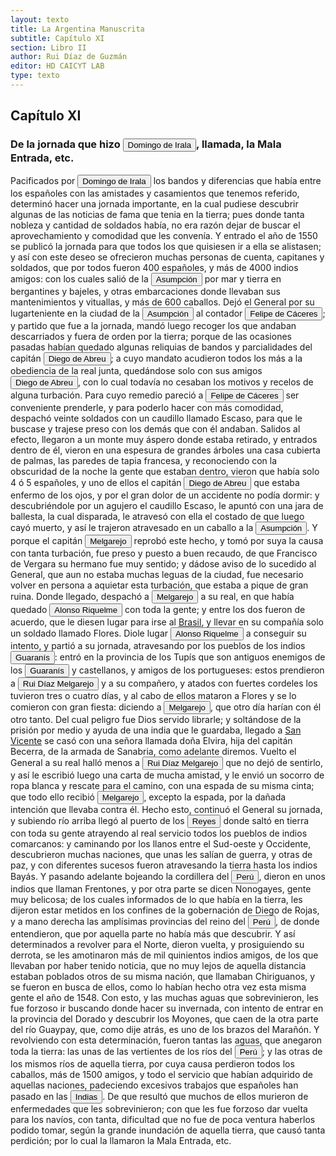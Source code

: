 ```yaml
---
layout: texto
title: La Argentina Manuscrita
subtitle: Capítulo XI
section: Libro II
author: Rui Díaz de Guzmán
editor: HD CAICYT LAB
type: texto
---
```


## Capítulo XI

### De la jornada que hizo <button class="balloon" data-balloon-pos="up" data-balloon-length="large" data-balloon="Domingo Martínez de Irala (Vergara de la Hermandad de Guipúzcoa, Corona de Castilla, 1509 - Asunción del Paraguay, Virreinato del Perú, 3 de octubre de 1556) fue un conquistador, explorador y colonizador español que como lugarteniente de Juan de Ayolas quien lo nombrara interinamente hasta que regresara como teniente de gobernador de La Candelaria en 1537, luego lo sería de hecho, y posteriormente elegido por el pueblo según real cédula, como teniente de gobernador general de Asunción.Ocupó tres">Domingo de Irala</button>, llamada, la Mala Entrada, etc.


Pacificados por <button class="balloon" data-balloon-pos="up" data-balloon-length="large" data-balloon="Domingo Martínez de Irala (Vergara de la Hermandad de Guipúzcoa, Corona de Castilla, 1509 - Asunción del Paraguay, Virreinato del Perú, 3 de octubre de 1556) fue un conquistador, explorador y colonizador español que como lugarteniente de Juan de Ayolas quien lo nombrara interinamente hasta que regresara como teniente de gobernador de La Candelaria en 1537, luego lo sería de hecho, y posteriormente elegido por el pueblo según real cédula, como teniente de gobernador general de Asunción.Ocupó tres">Domingo de Irala</button> los bandos y diferencias que había entre los españoles con las amistades y casamientos que tenemos referido, determinó hacer una jornada importante, en la cual pudiese descubrir algunas de las noticias de fama que tenia en la tierra; pues donde tanta nobleza y cantidad de soldados había, no era razón dejar de buscar el aprovechamiento y comodidad que les convenía. Y entrado el año de 1550 se publicó la jornada para que todos los que quisiesen ir a ella se alistasen; y así con este deseo se ofrecieron muchas personas de cuenta, capitanes y soldados, que por todos fueron 400 españoles, y más de 4000 indios amigos: con los cuales salió de la <a href="https://recogito.pelagios.org/document/wzqxhk0h3vpikm/part/1/edit#03a39ecf-de49-4710-bff0-b50067207cab" target="_blank"><button class="balloon" data-balloon-pos="up" data-balloon-length="large" data-balloon="Asunción del Paraguay.">Asumpción</button></a> por mar y tierra en bergantines y bajeles, y otras embarcaciones donde llevaban sus mantenimientos y vituallas, y más de 600 caballos. Dejó el General por su lugarteniente en la ciudad de la <a href="https://recogito.pelagios.org/document/wzqxhk0h3vpikm/part/1/edit#2ba0b519-3de5-449a-bf5f-61052cd71aa4" target="_blank"><button class="balloon" data-balloon-pos="up" data-balloon-length="large" data-balloon="Asunción del Paraguay.">Asumpción</button></a> al contador <button class="balloon" data-balloon-pos="up" data-balloon-length="large" data-balloon="Felipe de Cáceres (n. Madrid, ca. 1538) fue un conquistador, explorador y colonizador español.Se desempeñó como gobernador interino del Ríode la Plata y del Paraguay, con sede en Asunción,entre el 11 de diciembre de 1568 hasta el 14 dejulio de 1572.">Felipe de Cáceres</button>; y partido que fue a la jornada, mandó luego recoger los que andaban descarriados y fuera de orden por la tierra; porque de las ocasiones pasadas habían quedado algunas reliquias de bandos y parcialidades del capitán <button class="balloon" data-balloon-pos="up" data-balloon-length="large" data-balloon="Abreu (Diego), de Sevilla; viene con don Pedro de Mendoza. Derrota a los indios cerca de Corpus. Se le cree autor de la sentencia contra la Maldonado. Vuelve a Buenos Aires, para hacer evacuar el Fuerte, y lleva la gente a la Asumpción. Trae socorros al convoy de Cabeza de Vaca. Es electo Gobernador en ausencia de Irala; se conspira contra su persona. Prende al jefe del complot, y lo condena a muerte. Informa a España de su nombramiento; se resiste a devolver el mando al Gobernador Irala; se ret">Diego de Abreu</button>; a cuyo mandato acudieron todos los más a la obediencia de la real junta, quedándose solo con sus amigos <button class="balloon" data-balloon-pos="up" data-balloon-length="large" data-balloon="Abreu (Diego), de Sevilla; viene con don Pedro de Mendoza. Derrota a los indios cerca de Corpus. Se le cree autor de la sentencia contra la Maldonado. Vuelve a Buenos Aires, para hacer evacuar el Fuerte, y lleva la gente a la Asumpción. Trae socorros al convoy de Cabeza de Vaca. Es electo Gobernador en ausencia de Irala; se conspira contra su persona. Prende al jefe del complot, y lo condena a muerte. Informa a España de su nombramiento; se resiste a devolver el mando al Gobernador Irala; se ret">Diego de Abreu</button>, con lo cual todavía no cesaban los motivos y recelos de alguna turbación. Para cuyo remedio pareció a <button class="balloon" data-balloon-pos="up" data-balloon-length="large" data-balloon="Felipe de Cáceres (n. Madrid, ca. 1538) fueun conquistador, explorador y colonizador español.Se desempeñó como gobernador interino del Ríode la Plata y del Paraguay, con sede en Asunción,entre el 11 de diciembre de 1568 hasta el 14 dejulio de 1572.">Felipe de Cáceres</button> ser conveniente prenderle, y para poderlo hacer con más comodidad, despachó veinte soldados con un caudillo llamado Escaso, para que le buscase y trajese preso con los demás que con él andaban. Salidos al efecto, llegaron a un monte muy áspero donde estaba retirado, y entrados dentro de él, vieron en una espesura de grandes árboles una casa cubierta de palmas, las paredes de tapia francesa, y reconociendo con la obscuridad de la noche la gente que estaban dentro, vieron que había solo 4 ó 5 españoles, y uno de ellos el capitán <button class="balloon" data-balloon-pos="up" data-balloon-length="large" data-balloon="Abreu (Diego), de Sevilla; viene con don Pedro de Mendoza. Derrota a los indios cerca de Corpus. Se le cree autor de la sentencia contra la Maldonado. Vuelve a Buenos Aires, para hacer evacuar el Fuerte, y lleva la gente a la Asumpción. Trae socorros al convoy de Cabeza de Vaca. Es electo Gobernador en ausencia de Irala; se conspira contra su persona. Prende al jefe del complot, y lo condena a muerte. Informa a España de su nombramiento; se resiste a devolver el mando al Gobernador Irala; se ret">Diego de Abreu</button> que estaba enfermo de los ojos, y por el gran dolor de un accidente no podía dormir: y descubriéndole por un agujero el caudillo Escaso, le apuntó con una jara de ballesta, la cual disparada, le atravesó con ella el costado de que luego cayó muerto, y así le trajeron atravesado en un caballo a la <a href="https://recogito.pelagios.org/document/wzqxhk0h3vpikm/part/1/edit#ee07a70a-2003-4ff1-a255-cee7e9022531" target="_blank"><button class="balloon" data-balloon-pos="up" data-balloon-length="large" data-balloon="Asunción del Paraguay.">Asumpción</button></a>. Y porque el capitán <button class="balloon" data-balloon-pos="up" data-balloon-length="large" data-balloon="Ruy Díaz de Melgarejo (Salteras de Sevilla, 1519 – Santa Fe la Vieja, 1602) fue un militar, conquistador, explorador, estadista, minero y burócrata colonial español establecido en la región del Río de la Plata. Su vida estuvo marcada por guerras, conspiraciones, persecuciones y conflictos familiares. Junto a Juan de Salazar, Alonso Riquelme de Guzmán y Diego de Abreu se opuso al gobierno asunceno de Domingo Martínez de Irala, apoyando al deportado Álvar Núñez Cabeza de Vaca. Gobernó de manera ca">Melgarejo</button> reprobó este hecho, y tomó por suya la causa con tanta turbación, fue preso y puesto a buen recaudo, de que Francisco de Vergara su hermano fue muy sentido; y dádose aviso de lo sucedido al General, que aun no estaba muchas leguas de la ciudad, fue necesario volver en persona a aquietar esta turbación, que estaba a pique de gran ruina. Donde llegado, despachó a <button class="balloon" data-balloon-pos="up" data-balloon-length="large" data-balloon="Ruy Díaz de Melgarejo (Salteras de Sevilla, 1519 – Santa Fe la Vieja, 1602) fue un militar, conquistador, explorador, estadista, minero y burócrata colonial español establecido en la región del Río de la Plata. Su vida estuvo marcada por guerras, conspiraciones, persecuciones y conflictos familiares. Junto a Juan de Salazar, Alonso Riquelme de Guzmán y Diego de Abreu se opuso al gobierno asunceno de Domingo Martínez de Irala, apoyando al deportado Álvar Núñez Cabeza de Vaca. Gobernó de manera ca">Melgarejo</button> a su real, en que había quedado <button class="balloon" data-balloon-pos="up" data-balloon-length="large" data-balloon="Alonso Riquelme de Guzmán (1519-1573) fue un conquistador oriundo de Jeréz de la Frontera y sobrino del Segundo Adelantado al Río de la Plata, Álvar Núñez Cabeza de Vaca, con quien llegó al Río de la Plata en 1541. Fue uno de sus más acérrimos partidarios durante la gobernación de Cabeza de Vaca y se convirtió en una de las figuras más prominentes de la facción de los &quot;leales&quot; una vez que aquel fuera expulsado de la provincia en 1545.Fue forzado por Domigo de Irala a casarse con una de">Alonso Riquelme</button> con toda la gente; y entre los dos fueron de acuerdo, que le diesen lugar para irse al <a href="https://recogito.pelagios.org/document/wzqxhk0h3vpikm/part/1/edit#d59a73c2-fcb1-4e83-852b-702ee4545661" target="_blank">Brasil</a>, y llevar en su compañía solo un soldado llamado Flores. Diole lugar <button class="balloon" data-balloon-pos="up" data-balloon-length="large" data-balloon="Alonso Riquelme de Guzmán (1519-1573) fue un conquistador oriundo de Jeréz de la Frontera y sobrino del Segundo Adelantado al Río de la Plata, Álvar Núñez Cabeza de Vaca, con quien llegó al Río de la Plata en 1541. Fue uno de sus más acérrimos partidarios durante la gobernación de Cabeza de Vaca y se convirtió en una de las figuras más prominentes de la facción de los &quot;leales&quot; una vez que aquel fuera expulsado de la provincia en 1545.Fue forzado por Domigo de Irala a casarse con una de">Alonso Riquelme</button> a conseguir su intento, y partió a su jornada, atravesando por los pueblos de los indios <button class="balloon" data-balloon-pos="up" data-balloon-length="large" data-balloon="Véase Guaraníes">Guaranís</button>: entró en la provincia de los Tupís que son antiguos enemigos de los <button class="balloon" data-balloon-pos="up" data-balloon-length="large" data-balloon="Véase Guaraníes">Guaranís</button> y castellanos, y amigos de los portugueses: estos prendieron a <button class="balloon" data-balloon-pos="up" data-balloon-length="large" data-balloon="Ruy Díaz de Melgarejo (Salteras de Sevilla, 1519 – Santa Fe la Vieja, 1602) fue un militar, conquistador, explorador, estadista, minero y burócrata colonial español establecido en la región del Río de la Plata. Su vida estuvo marcada por guerras, conspiraciones, persecuciones y conflictos familiares. Junto a Juan de Salazar, Alonso Riquelme de Guzmán y Diego de Abreu se opuso al gobierno asunceno de Domingo Martínez de Irala, apoyando al deportado Álvar Núñez Cabeza de Vaca. Gobernó de manera ca">Rui Díaz Melgarejo</button> y a su compañero, y atados con fuertes cordeles los tuvieron tres o cuatro días, y al cabo de ellos mataron a Flores y se lo comieron con gran fiesta: diciendo a <button class="balloon" data-balloon-pos="up" data-balloon-length="large" data-balloon="Ruy Díaz de Melgarejo (Salteras de Sevilla, 1519 – Santa Fe la Vieja, 1602) fue un militar, conquistador, explorador, estadista, minero y burócrata colonial español establecido en la región del Río de la Plata. Su vida estuvo marcada por guerras, conspiraciones, persecuciones y conflictos familiares. Junto a Juan de Salazar, Alonso Riquelme de Guzmán y Diego de Abreu se opuso al gobierno asunceno de Domingo Martínez de Irala, apoyando al deportado Álvar Núñez Cabeza de Vaca. Gobernó de manera ca">Melgarejo</button>, que otro día harían con él otro tanto. Del cual peligro fue Dios servido librarle; y soltándose de la prisión por medio y ayuda de una india que le guardaba, llegado a <a href="https://recogito.pelagios.org/document/wzqxhk0h3vpikm/part/1/edit#c4b2688f-9ad7-46e9-938f-224a11d5bf38" target="_blank">San Vicente</a> se casó con una señora llamada doña Elvira, hija del capitán Becerra, de la armada de Sanabria, como adelante diremos. Vuelto el General a su real halló menos a <button class="balloon" data-balloon-pos="up" data-balloon-length="large" data-balloon="Ruy Díaz de Melgarejo (Salteras de Sevilla, 1519 – Santa Fe la Vieja, 1602) fue un militar, conquistador, explorador, estadista, minero y burócrata colonial español establecido en la región del Río de la Plata. Su vida estuvo marcada por guerras, conspiraciones, persecuciones y conflictos familiares. Junto a Juan de Salazar, Alonso Riquelme de Guzmán y Diego de Abreu se opuso al gobierno asunceno de Domingo Martínez de Irala, apoyando al deportado Álvar Núñez Cabeza de Vaca. Gobernó de manera ca">Rui Díaz Melgarejo</button> que no dejó de sentirlo, y así le escribió luego una carta de mucha amistad, y le envió un socorro de ropa blanca y rescate para el camino, con una espada de su misma cinta; que todo ello recibió <button class="balloon" data-balloon-pos="up" data-balloon-length="large" data-balloon="Ruy Díaz de Melgarejo (Salteras de Sevilla, 1519 – Santa Fe la Vieja, 1602) fue un militar, conquistador, explorador, estadista, minero y burócrata colonial español establecido en la región del Río de la Plata. Su vida estuvo marcada por guerras, conspiraciones, persecuciones y conflictos familiares. Junto a Juan de Salazar, Alonso Riquelme de Guzmán y Diego de Abreu se opuso al gobierno asunceno de Domingo Martínez de Irala, apoyando al deportado Álvar Núñez Cabeza de Vaca. Gobernó de manera ca">Melgarejo</button>, excepto la espada, por la dañada intención que llevaba contra él. Hecho esto, continuó el General su jornada, y subiendo río arriba llegó al puerto de los <button class="balloon" data-balloon-pos="up" data-balloon-length="large" data-balloon="Este fue un puerto establecido Paraguay arriba en plena laguna de los Xarayes (Gran Pantanal) sobre la entrada del río Cuiabá.">Reyes</button> donde saltó en tierra con toda su gente atrayendo al real servicio todos los pueblos de indios comarcanos: y caminando por los llanos entre el Sud-oeste y Occidente, descubrieron muchas naciones, que unas les salían de guerra, y otras de paz, y con diferentes sucesos fueron atravesando la tierra hasta los indios <persName xml:id="recogito-3adc6c7b-c402-455d-bcd3-1902b08e496f" ana="tribe">Bayás</persName>. Y pasando adelante bojeando la cordillera del <a href="https://recogito.pelagios.org/document/wzqxhk0h3vpikm/part/1/edit#5b99018e-ee8a-4e47-9886-1a40d18cf485" target="_blank"><button class="balloon" data-balloon-pos="up" data-balloon-length="large" data-balloon="Entendido como virreinato del Perú.">Perú</button></a>, dieron en unos indios que llaman <persName xml:id="recogito-7252f946-e3fa-478d-a4b2-8e3c71a149e7" ana="tribe">Frentones</persName>, y por otra parte se dicen <persName xml:id="recogito-c721c6ab-4020-404f-b50f-cc8a379772da" ana="tribe">Nonogayes</persName>, gente muy belicosa; de los cuales informados de lo que había en la tierra, les dijeron estar metidos en los confines de la gobernación de Diego de Rojas, y a mano derecha las amplísimas provincias del reino del <a href="https://recogito.pelagios.org/document/wzqxhk0h3vpikm/part/1/edit#32cbde1e-f231-4a08-aea0-89374e0f4320" target="_blank"><button class="balloon" data-balloon-pos="up" data-balloon-length="large" data-balloon="Entendido como virreinato del Perú.">Perú</button></a>, de donde entendieron, que por aquella parte no había más que descubrir. Y así determinados a revolver para el Norte, dieron vuelta, y prosiguiendo su derrota, se les amotinaron más de mil quinientos indios amigos, de los que llevaban por haber tenido noticia, que no muy lejos de aquella distancia estaban poblados otros de su misma nación, que llamaban <persName xml:id="recogito-33fb74ff-d804-43e7-970f-dacb31ddd5ff" ana="tribe">Chiriguanos</persName>, y se fueron en busca de ellos, como lo habían hecho otra vez esta misma gente el año de 1548. Con esto, y las muchas aguas que sobrevinieron, les fue forzoso ir buscando donde hacer su invernada, con intento de entrar en la provincia del Dorado y descubrir los Moyones, que caen de la otra parte del río Guaypay, que, como dije atrás, es uno de los brazos del Marañón. Y revolviendo con esta determinación, fueron tantas las aguas, que anegaron toda la tierra: las unas de las vertientes de los ríos del <a href="https://recogito.pelagios.org/document/wzqxhk0h3vpikm/part/1/edit#4133231d-9749-40bc-a942-8ca9efa03e4b" target="_blank"><button class="balloon" data-balloon-pos="up" data-balloon-length="large" data-balloon="Entendido como virreinato del Perú.">Perú</button></a>; y las otras de los mismos ríos de aquella tierra, por cuya causa perdieron todos los caballos, más de 1500 amigos, y todo el servicio que habían adquirido de aquellas naciones, padeciendo excesivos trabajos que españoles han pasado en las <button class="balloon" data-balloon-pos="up" data-balloon-length="large" data-balloon="Las Indias Occidentales, una forma muy extendida de denominar a América en todo el período colonial.">Indias</button>. De que resultó que muchos de ellos murieron de enfermedades que les sobrevinieron; con que les fue forzoso dar vuelta para los navíos, con tanta, dificultad que no fue de poca ventura haberlos podido tomar, según la grande inundación de aquella tierra, que causó tanta perdición; por lo cual la llamaron la Mala Entrada, etc.
